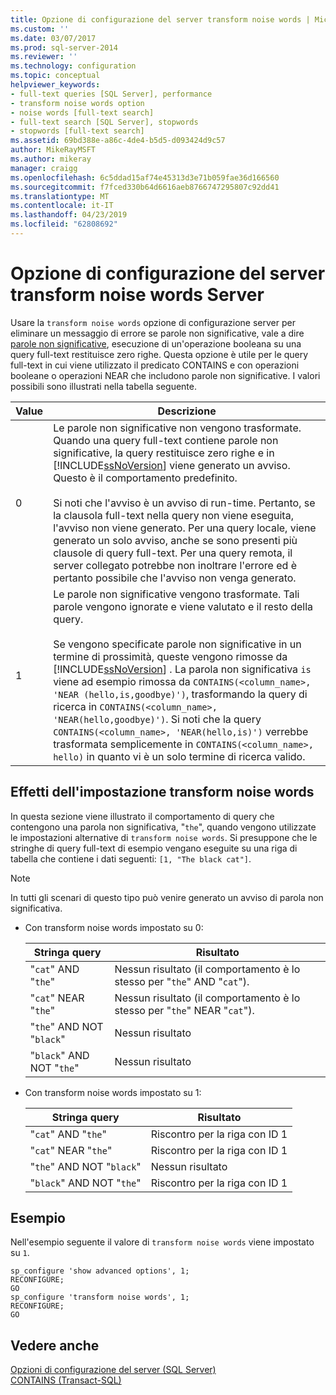 ```yaml
---
title: Opzione di configurazione del server transform noise words | Microsoft Docs
ms.custom: ''
ms.date: 03/07/2017
ms.prod: sql-server-2014
ms.reviewer: ''
ms.technology: configuration
ms.topic: conceptual
helpviewer_keywords:
- full-text queries [SQL Server], performance
- transform noise words option
- noise words [full-text search]
- full-text search [SQL Server], stopwords
- stopwords [full-text search]
ms.assetid: 69bd388e-a86c-4de4-b5d5-d093424d9c57
author: MikeRayMSFT
ms.author: mikeray
manager: craigg
ms.openlocfilehash: 6c5ddad15af74e45313d3e71b059fae36d166560
ms.sourcegitcommit: f7fced330b64d6616aeb8766747295807c92dd41
ms.translationtype: MT
ms.contentlocale: it-IT
ms.lasthandoff: 04/23/2019
ms.locfileid: "62808692"
---
```

# <a name="transform-noise-words-server-configuration-option"></a>Opzione di configurazione del server transform noise words Server
  Usare la `transform noise words` opzione di configurazione server per eliminare un messaggio di errore se parole non significative, vale a dire [parole non significative](../../relational-databases/search/full-text-search.md), esecuzione di un'operazione booleana su una query full-text restituisce zero righe. Questa opzione è utile per le query full-text in cui viene utilizzato il predicato CONTAINS e con operazioni booleane o operazioni NEAR che includono parole non significative. I valori possibili sono illustrati nella tabella seguente.  
  
|Value|Descrizione|  
|-----------|-----------------|  
|0|Le parole non significative non vengono trasformate. Quando una query full-text contiene parole non significative, la query restituisce zero righe e in [!INCLUDE[ssNoVersion](../../includes/ssnoversion-md.md)] viene generato un avviso. Questo è il comportamento predefinito.<br /><br /> Si noti che l'avviso è un avviso di run-time. Pertanto, se la clausola full-text nella query non viene eseguita, l'avviso non viene generato. Per una query locale, viene generato un solo avviso, anche se sono presenti più clausole di query full-text. Per una query remota, il server collegato potrebbe non inoltrare l'errore ed è pertanto possibile che l'avviso non venga generato.|  
|1|Le parole non significative vengono trasformate. Tali parole vengono ignorate e viene valutato e il resto della query.<br /><br /> Se vengono specificate parole non significative in un termine di prossimità, queste vengono rimosse da [!INCLUDE[ssNoVersion](../../includes/ssnoversion-md.md)] . La parola non significativa `is` viene ad esempio rimossa da `CONTAINS(<column_name>, 'NEAR (hello,is,goodbye)')`, trasformando la query di ricerca in `CONTAINS(<column_name>, 'NEAR(hello,goodbye)')`. Si noti che la query `CONTAINS(<column_name>, 'NEAR(hello,is)')` verrebbe trasformata semplicemente in `CONTAINS(<column_name>, hello)` in quanto vi è un solo termine di ricerca valido.|  
  
## <a name="effects-of-the-transform-noise-words-setting"></a>Effetti dell'impostazione transform noise words  
 In questa sezione viene illustrato il comportamento di query che contengono una parola non significativa, "`the`", quando vengono utilizzate le impostazioni alternative di `transform noise words`.  Si presuppone che le stringhe di query full-text di esempio vengano eseguite su una riga di tabella che contiene i dati seguenti: `[1, "The black cat"]`.  
  
> [!NOTE]  
>  In tutti gli scenari di questo tipo può venire generato un avviso di parola non significativa.  
  
-   Con transform noise words impostato su 0:  
  
    |Stringa query|Risultato|  
    |------------------|------------|  
    |"`cat`" AND "`the`"|Nessun risultato (il comportamento è lo stesso per "`the`" AND "`cat`").|  
    |"`cat`" NEAR "`the`"|Nessun risultato (il comportamento è lo stesso per "`the`" NEAR "`cat`").|  
    |"`the`" AND NOT "`black`"|Nessun risultato|  
    |"`black`" AND NOT "`the`"|Nessun risultato|  
  
-   Con transform noise words impostato su 1:  
  
    |Stringa query|Risultato|  
    |------------------|------------|  
    |"`cat`" AND "`the`"|Riscontro per la riga con ID 1|  
    |"`cat`" NEAR "`the`"|Riscontro per la riga con ID 1|  
    |"`the`" AND NOT "`black`"|Nessun risultato|  
    |"`black`" AND NOT "`the`"|Riscontro per la riga con ID 1|  
  
## <a name="example"></a>Esempio  
 Nell'esempio seguente il valore di `transform noise words` viene impostato su `1`.  
  
```  
sp_configure 'show advanced options', 1;  
RECONFIGURE;  
GO  
sp_configure 'transform noise words', 1;  
RECONFIGURE;  
GO  
```  
  
## <a name="see-also"></a>Vedere anche  
 [Opzioni di configurazione del server &#40;SQL Server&#41;](server-configuration-options-sql-server.md)   
 [CONTAINS &#40;Transact-SQL&#41;](/sql/t-sql/queries/contains-transact-sql)  
  
  
